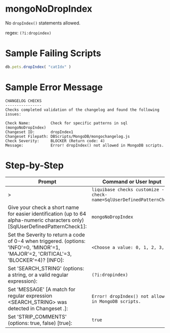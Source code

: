 # mongoNoDropIndex

No `dropIndex()` statements allowed.

regex: `(?i:dropindex)`

# Sample Failing Scripts
``` javascript
db.pets.dropIndex( "catIdx" )
 ```

# Sample Error Message
```
CHANGELOG CHECKS
----------------
Checks completed validation of the changelog and found the following issues:

Check Name:         Check for specific patterns in sql (mongoNoDropIndex)
Changeset ID:       dropIndex1
Changeset Filepath: DBScripts/MongoDB/mongochangelog.js
Check Severity:     BLOCKER (Return code: 4)
Message:            Error! dropIndex() not allowed in MongoDB scripts.
```

# Step-by-Step
| Prompt | Command or User Input |
| ------ | ----------------------|
| > | `liquibase checks customize --check-name=SqlUserDefinedPatternCheck` |
| Give your check a short name for easier identification (up to 64 alpha-numeric characters only) [SqlUserDefinedPatternCheck1]: | `mongoNoDropIndex` |
| Set the Severity to return a code of 0-4 when triggered. (options: 'INFO'=0, 'MINOR'=1, 'MAJOR'=2, 'CRITICAL'=3, 'BLOCKER'=4)? [INFO]: | `<Choose a value: 0, 1, 2, 3, 4>` |
| Set 'SEARCH_STRING' (options: a string, or a valid regular expression): | `(?i:dropindex)` |
| Set 'MESSAGE' [A match for regular expression <SEARCH_STRING> was detected in Changeset <CHANGESET>.]: | `Error! dropIndex() not allowed in MongoDB scripts.` |
| Set 'STRIP_COMMENTS' (options: true, false) [true]: | `true` |

